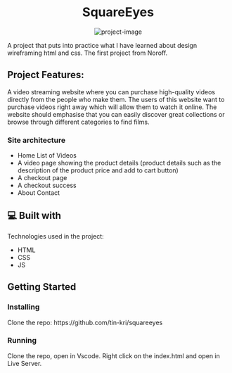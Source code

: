<h1 align="center" id="title">SquareEyes</h1>

<p align="center"><img src="https://socialify.git.ci/tin-kri/squareeyes/image?name=1&amp;owner=1&amp;pattern=Plus&amp;theme=Light" alt="project-image"></p>

<p id="description">A project that puts into practice what I have learned about design wireframing html and css. The first project from Noroff. </p>

<h2>Project Features:</h2>
<p> A video streaming website where you can purchase high-quality videos directly from the people who make them. The users of this website want to purchase videos right away which will allow them to watch it online. The website should emphasise that you can easily discover great collections or browse through different categories to find films.

<h3>Site architecture </h3> 

*    Home List of Videos
*   A video page showing the product details (product details such as the description of the product price and add to cart button)
*   A checkout page
*   A checkout success 
*   About Contact
  
<h2>💻 Built with</h2>

Technologies used in the project:

*   HTML
*   CSS
*   JS


<h2>Getting Started</h2>
<h3>Installing</h3>
Clone the repo: https://github.com/tin-kri/squareeyes
    
<h3>Running</h3>
Clone the repo, open in Vscode. Right click on the index.html and open in Live Server.


